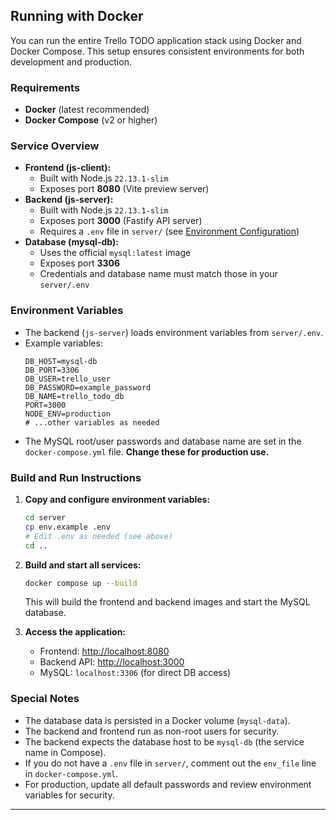 ## Running with Docker

You can run the entire Trello TODO application stack using Docker and Docker Compose. This setup ensures consistent environments for both development and production.

### Requirements
- **Docker** (latest recommended)
- **Docker Compose** (v2 or higher)

### Service Overview
- **Frontend (js-client):**
  - Built with Node.js `22.13.1-slim`
  - Exposes port **8080** (Vite preview server)
- **Backend (js-server):**
  - Built with Node.js `22.13.1-slim`
  - Exposes port **3000** (Fastify API server)
  - Requires a `.env` file in `server/` (see [Environment Configuration](#3-environment-configuration))
- **Database (mysql-db):**
  - Uses the official `mysql:latest` image
  - Exposes port **3306**
  - Credentials and database name must match those in your `server/.env`

### Environment Variables
- The backend (`js-server`) loads environment variables from `server/.env`.
- Example variables:
  ```env
  DB_HOST=mysql-db
  DB_PORT=3306
  DB_USER=trello_user
  DB_PASSWORD=example_password
  DB_NAME=trello_todo_db
  PORT=3000
  NODE_ENV=production
  # ...other variables as needed
  ```
- The MySQL root/user passwords and database name are set in the `docker-compose.yml` file. **Change these for production use.**

### Build and Run Instructions

1. **Copy and configure environment variables:**
   ```bash
   cd server
   cp env.example .env
   # Edit .env as needed (see above)
   cd ..
   ```

2. **Build and start all services:**
   ```bash
   docker compose up --build
   ```
   This will build the frontend and backend images and start the MySQL database.

3. **Access the application:**
   - Frontend: [http://localhost:8080](http://localhost:8080)
   - Backend API: [http://localhost:3000](http://localhost:3000)
   - MySQL: `localhost:3306` (for direct DB access)

### Special Notes
- The database data is persisted in a Docker volume (`mysql-data`).
- The backend and frontend run as non-root users for security.
- The backend expects the database host to be `mysql-db` (the service name in Compose).
- If you do not have a `.env` file in `server/`, comment out the `env_file` line in `docker-compose.yml`.
- For production, update all default passwords and review environment variables for security.

---
